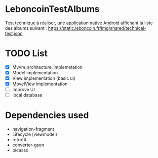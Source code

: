 # LeboncoinTestAlbums
Test technique à réaliser, une application native Android affichant la liste des albums suivant : https://static.leboncoin.fr/img/shared/technical-test.json

# TODO List
- [x] Mvvm_architecture_implemetation
- [x] Model implementation
- [X] View implementation (basic ui)
- [x] MovelView implementation
- [ ] Improve UI
- [ ] local database

# Dependencies used
- navigation-fragment
- Lifecycle (viewmodel)
- retrofit
- converter-gson
- picasso
